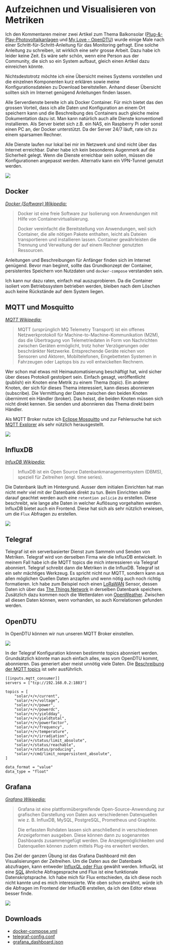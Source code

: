 # Aufzeichnen und Visualisieren von Metriken

Ich den Kommentaren meiner zwei Artikel zum Thema Balkonsolar ([Plug-&-Play-Photovoltaikanlagen](https://gnulinux.ch/plug-play-photovoltaikanlagen) und [My Love - OpenDTU](https://gnulinux.ch/opendtu-ertrags%C3%BCberwachung-von-hoymiles-wechselrichter-ohne-cloud)) wurde einige Male nach einer Schritt-für-Schritt-Anleitung für das Monitoring gefragt. Eine solche Anleitung zu schreiben, ist wirklich eine sehr grosse Arbeit. Dazu habe ich leider keine Zeit. Es wäre sehr schön, wenn eine Person aus der Community, die sich so ein System aufbaut, gleich einen Artikel dazu einreichen könnte.

Nichtsdestotrotz möchte ich eine Übersicht meines Systems vorstellen und die einzelnen Komponenten kurz erklären sowie meine Konfigurationsdateien zu Download bereitstellen. Anhand dieser Übersicht sollten sich im Internet genügend Anleitungen finden lassen.

Alle Serverdienste bereite ich als Docker Container. Für mich bietet das den grossen Vorteil, dass ich alle Daten und Konfiguration an einem Ort speichern kann und die Beschreibung des Containers auch gleiche meine Dokumentation dazu ist. Man kann natürlich auch alle Dienste konventionell installieren. Als Server bietet sich z.B. ein NAS, ein Raspberry Pi oder sonst einen PC an, der Docker unterstützt. Da der Server 24/7 läuft, rate ich zu einem sparsamen Rechner.

Alle Dienste laufen nur lokal bei mir im Netzwerk und sind nicht über das Internet erreichbar. Daher habe ich kein besonderes Augenmerk auf die Sicherheit gelegt. Wenn die Dienste erreichbar sein sollen, müssen die Konfigurationen angepasst werden. Alternativ kann ein VPN-Tunnel genutzt werden.

![](overview.png)

## Docker
[_Docker (Software) Wikipedia:_](https://de.wikipedia.org/wiki/Docker_(Software))

>Docker ist eine freie Software zur Isolierung von Anwendungen mit Hilfe von Containervirtualisierung.
>
>Docker vereinfacht die Bereitstellung von Anwendungen, weil sich Container, die alle nötigen Pakete enthalten, leicht als Dateien transportieren und installieren lassen. Container gewährleisten die Trennung und Verwaltung der auf einem Rechner genutzten Ressourcen.

Anleitungen und Beschreibungen für Anfänger finden sich im Internet genügend. Bevor man beginnt, sollte das Grundkonzept der Container, persistentes Speichern von Nutzdaten und `docker-compose` verstanden sein.

Ich kann nur dazu raten, einfach mal auszuprobieren. Da die Container isoliert vom Betriebssystem betrieben werden, bleiben nach dem Löschen auch keine Rückstände auf dem System liegen.

## MQTT und Mosquitto
[_MQTT Wikipedia:_](https://de.wikipedia.org/wiki/MQTT)

>MQTT (ursprünglich MQ Telemetry Transport) ist ein offenes Netzwerkprotokoll für Machine-to-Machine-Kommunikation (M2M), das die Übertragung von Telemetriedaten in Form von Nachrichten zwischen Geräten ermöglicht, trotz hoher Verzögerungen oder beschränkter Netzwerke. Entsprechende Geräte reichen von Sensoren und Aktoren, Mobiltelefonen, Eingebetteten Systemen in Fahrzeugen oder Laptops bis zu voll entwickelten Rechnern.

Wer schon mal etwas mit Heimautomatisierung beschäftigt hat, wird sicher über dieses Protokoll gestolpert sein. Einfach gesagt, veröffentlicht (publish) ein Knoten eine Metrik zu einem Thema (topic). Ein anderer Knoten, der sich für dieses Thema interessiert, kann dieses abonnieren (subscribe). Die Vermittlung der Daten zwischen den beiden Knoten übernimmt ein Händler (broker). Das heisst, die beiden Knoten müssen sich nicht direkt kennen. Sie senden und abonnieren das Thema direkt beim Händler.

Als MQTT Broker nutze ich [Eclipse Mosquitto](https://mosquitto.org/) und zur Fehlersuche hat sich [MQTT Explorer](https://mqtt-explorer.com/) als sehr nützlich herausgestellt.

![](mqttexplorer.png)

## InfluxDB
[_InfuxDB Wikipedia:_](https://de.wikipedia.org/wiki/InfluxDB)

>InfluxDB ist ein Open Source Datenbankmanagementsystem (DBMS), speziell für Zeitreihen (engl. time series).

Die Datenbank läuft im Hintergrund. Ausser dem initialen Einrichten hat man nicht mehr viel mit der Datenbank direkt zu tun. Beim Einrichten sollte darauf geachtet werden auch eine `retention policie` zu erstellen. Diese beschreibt, wie lange alte Daten in welcher Auflösung vorgehalten werden. InfluxDB bietet auch ein Frontend. Diese hat sich als sehr nützlich erwiesen, um die `Flux` Abfragen zu erstellen.

![](influxdb.png)

## Telegraf
Telegraf ist ein serverbasierter Dienst zum Sammeln und Senden von Metriken. Telegraf wird von derselben Firma wie die InfluxDB entwickelt. In meinem Fall habe ich die MQTT topics die mich interessieren via Telegraf abonniert. Telegraf schreibt dann die Metriken in die InfluxDB. Telegraf ist ein sehr mächtiges Werkzeug. Es spricht nicht nur MQTT, sondern kann aus allen möglichen Quellen Daten anzapfen und wenn nötig auch noch richtig formatieren. Ich habe zum Beispiel noch einen [LoRaWAN](https://de.wikipedia.org/wiki/Long_Range_Wide_Area_Network) Sensor, dessen Daten ich über das [The Things Network](https://de.wikipedia.org/wiki/The_Things_Network) in derselben Datenbank speichere. Zusätzlich dazu kommen noch die Wetterdaten von [OpenWeather](https://openweathermap.org/). Zwischen all diesen Daten können, wenn vorhanden, so auch Korrelationen gefunden werden.

## OpenDTU
In OpenDTU können wir nun unseren MQTT Broker einstellen. 

![](opendtumqqt.png)

In der Telegraf Konfiguration können bestimmte topics abonniert werden. Grundsätzlich könnte man auch einfach alles, was vom OpenDTU kommt, abonnieren. Das generiert aber meist unnötig viele Daten. Die [Beschreibung der MQTT topics](https://github.com/tbnobody/OpenDTU/blob/master/docs/MQTT_Topics.md) ist sehr ausführlich.

```
[[inputs.mqtt_consumer]]
servers = ["tcp://192.168.0.2:1883"]

topics = [
    "solar/+/+/current",
    "solar/+/+/voltage",
    "solar/+/+/power",
    "solar/+/+/powerdc",
    "solar/+/+/yieldday",
    "solar/+/+/yieldtotal",
    "solar/+/+/powerfactor",
    "solar/+/+/frequency",
    "solar/+/+/temperature",
    "solar/+/+/irradiation",
    "solar/+/status/limit_absolute",
    "solar/+/status/reachable",
    "solar/+/status/producing",
    "solar/+/cmd/limit_nonpersistent_absolute",
]
 
data_format = "value"
data_type = "float"
```

## Grafana
[_Grafana Wikipedia:_](https://de.wikipedia.org/wiki/Grafana)

>Grafana ist eine plattformübergreifende Open-Source-Anwendung zur grafischen Darstellung von Daten aus verschiedenen Datenquellen wie z. B. InfluxDB, MySQL, PostgreSQL, Prometheus und Graphite.
>
>Die erfassten Rohdaten lassen sich anschließend in verschiedenen Anzeigeformen ausgeben. Diese können dann zu sogenannten Dashboards zusammengefügt werden. Die Anzeigemöglichkeiten und Datenquellen können zudem mittels Plug-ins erweitert werden.

Das Ziel der ganzen Übung ist das Grafana Dashboard mit den Visualisierungen der Zeitreihen. Um die Daten aus der Datenbank abzufragen, kann entweder [InfluxQL oder Flux](https://grafana.com/docs/grafana/latest/datasources/influxdb/#select-a-query-language) gewählt werden. InfluxQL ist eine [SQL](https://de.wikipedia.org/wiki/SQL) ähnliche Abfragesprache und Flux ist eine funktionale Datenskriptsprache. Ich habe mich für Flux entschieden, da ich diese noch nicht kannte und es mich interessierte. Wie oben schon erwähnt, würde ich die Abfragen im Frontend der InfluxDB erstellen, da ich den Editor etwas besser finde.

![](grafana.png)

## Downloads

- [docker-compose.yml](https://github.com/MrReSc/BlogPosts/blob/main/MonitoringStack/monitoring/docker-compose.yml)
- [telegraf-config.conf](https://github.com/MrReSc/BlogPosts/blob/main/MonitoringStack/monitoring/telegraf/monitoring-telegraf-config.conf)
- [grafana_dashboard.json](https://github.com/MrReSc/BlogPosts/blob/main/MonitoringStack/Photovoltaik%203.json)